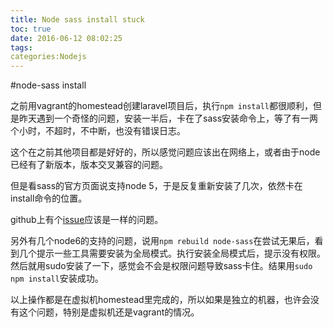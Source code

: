 ```yaml
---
title: Node sass install stuck
toc: true
date: 2016-06-12 08:02:25
tags:
categories:Nodejs
---
```

#node-sass install

之前用vagrant的homestead创建laravel项目后，执行`npm install`都很顺利，但是昨天遇到一个奇怪的问题，安装一半后，卡在了sass安装命令上，等了有一两个小时，不超时，不中断，也没有错误日志。

这个在之前其他项目都是好好的，所以感觉问题应该出在网络上，或者由于node已经有了新版本，版本交叉兼容的问题。

但是看sass的官方页面说支持node 5，于是反复重新安装了几次，依然卡在install命令的位置。

github上有个[issue](https://github.com/sass/node-sass/issues/1568)应该是一样的问题。

另外有几个node6的支持的问题，说用`npm rebuild node-sass`在尝试无果后，看到几个提示一些工具需要安装为全局模式。执行安装全局模式后，提示没有权限。然后就用sudo安装了一下，感觉会不会是权限问题导致sass卡住。结果用`sudo npm install`安装成功。

以上操作都是在虚拟机homestead里完成的，所以如果是独立的机器，也许会没有这个问题，特别是虚拟机还是vagrant的情况。

